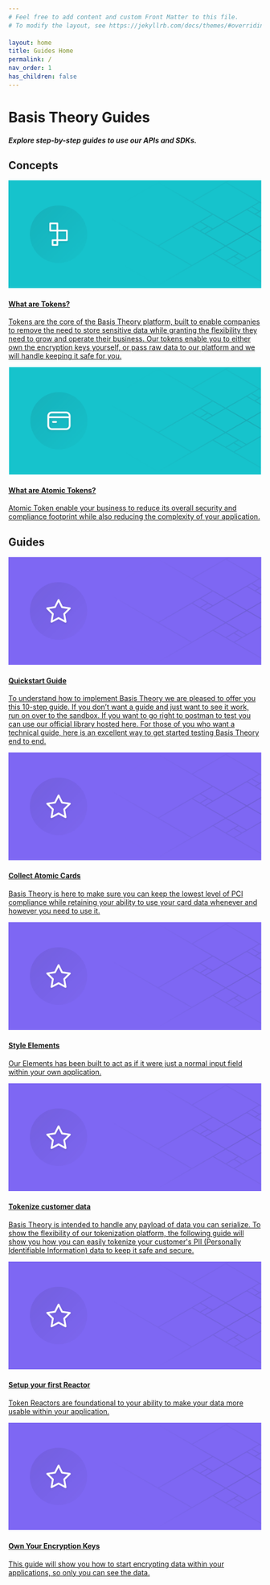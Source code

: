 ```yaml
---
# Feel free to add content and custom Front Matter to this file.
# To modify the layout, see https://jekyllrb.com/docs/themes/#overriding-theme-defaults

layout: home
title: Guides Home
permalink: /
nav_order: 1
has_children: false
---
```


<html>
    <head>
        <meta charset="utf-8">
        <title>Basis Theory Overview</title>
    </head>
    <body>
        <div id="header">
            <h1>Basis Theory Guides</h1>
            <h5>Explore step-by-step guides to use our APIs and SDKs.</h5>
        </div>
        <div id="container">
            <h2 class="no_toc">Concepts</h2>
            <div class="card-box card-box-concepts">
                <a href= "/concepts/what-are-tokens">
                    <div class="card">
                        <img src="./assets/images/card1.svg">
                        <div class="container">
                            <h4>What are Tokens?</h4>
                            <p>Tokens are the core of the Basis Theory platform, built to enable companies to remove the need to store sensitive data while granting the flexibility they need to grow and operate their business. Our tokens enable you to either own the encryption keys yourself, or pass raw data to our platform and we will handle keeping it safe for you.</p>
                        </div>
                    </div>
                </a>
                <a href= "/concepts/what-are-atomic-tokens">
                    <div class="card">
                        <img src="./assets/images/card2.svg">
                        <div class="container">
                            <h4>What are Atomic Tokens?</h4>
                            <p>Atomic Token enable your business to reduce its overall security and compliance footprint while also reducing the complexity of your application.</p>
                        </div>
                    </div>
                </a>
            </div>
            <h2 class="no_toc">Guides</h2>
            <div class="card-box">
                <a href="/guides/basis-theory-sample-app/">
                    <div class="card">
                        <img src="./assets/images/card4.svg">
                        <div class="container">
                            <h4>Quickstart Guide</h4>
                            <p>To understand how to implement Basis Theory we are pleased to offer you this 10-step guide. If you don’t want a guide and just want to see it work, run on over to the sandbox. If you want to go right to postman to test you can use our official library hosted here. For those of you who want a technical guide, here is an excellent way to get started testing Basis Theory end to end.</p>
                        </div>
                    </div>
                </a>
                <a href="/guides/collect-atomic-cards-with-elements/">
                    <div class="card">
                        <img src="./assets/images/card4.svg">
                        <div class="container">
                            <h4>Collect Atomic Cards</h4>
                            <p>Basis Theory is here to make sure you can keep the lowest level of PCI compliance while retaining your ability to use your card data whenever and however you need to use it.</p>
                        </div>
                    </div>
                </a>
                <a href="/guides/style-elements-for-my-brand/">
                    <div class="card">
                        <img src="./assets/images/card4.svg">
                        <div class="container">
                            <h4>Style Elements</h4>
                            <p>Our Elements has been built to act as if it were just a normal input field within your own application. </p>
                        </div>
                    </div>
                </a>
                <a href="/guides/tokenize-customer-data-in-browser/">
                    <div class="card">
                        <img src="./assets/images/card4.svg">
                        <div class="container">
                            <h4>Tokenize customer data</h4>
                            <p>Basis Theory is intended to handle any payload of data you can serialize. To show the flexibility of our tokenization platform, the following guide will show you how you can easily tokenize your customer's PII (Personally Identifiable Information) data to keep it safe and secure.</p>
                        </div>
                    </div>
                </a>
                <a href="/guides/setup-your-first-reactor/">
                    <div class="card">
                        <img src="./assets/images/card4.svg">
                        <div class="container">
                            <h4>Setup your first Reactor</h4>
                            <p>Token Reactors are foundational to your ability to make your data more usable within your application.</p>
                        </div>
                    </div>
                </a>
                <a href="/guides/own-your-encryption-keys/">
                    <div class="card">
                        <img src="./assets/images/card4.svg">
                        <div class="container">
                            <h4>Own Your Encryption Keys</h4>
                            <p>This guide will show you how to start encrypting data within your applications, so only you can see the data.</p>
                        </div>
                    </div>
                </a>
            </div>
        </div>
    </body>
</html>